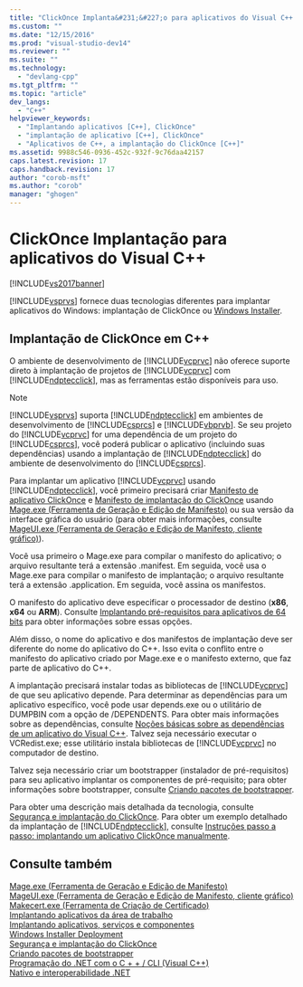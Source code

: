 ```yaml
---
title: "ClickOnce Implanta&#231;&#227;o para aplicativos do Visual C++ | Microsoft Docs"
ms.custom: ""
ms.date: "12/15/2016"
ms.prod: "visual-studio-dev14"
ms.reviewer: ""
ms.suite: ""
ms.technology: 
  - "devlang-cpp"
ms.tgt_pltfrm: ""
ms.topic: "article"
dev_langs: 
  - "C++"
helpviewer_keywords: 
  - "Implantando aplicativos [C++], ClickOnce"
  - "implantação de aplicativo [C++], ClickOnce"
  - "Aplicativos de C++, a implantação do ClickOnce [C++]"
ms.assetid: 9988c546-0936-452c-932f-9c76daa42157
caps.latest.revision: 17
caps.handback.revision: 17
author: "corob-msft"
ms.author: "corob"
manager: "ghogen"
---
```

# ClickOnce Implanta&#231;&#227;o para aplicativos do Visual C++
[!INCLUDE[vs2017banner](../assembler/inline/includes/vs2017banner.md)]

[!INCLUDE[vsprvs](../assembler/masm/includes/vsprvs_md.md)] fornece duas tecnologias diferentes para implantar aplicativos do Windows: implantação de ClickOnce ou [Windows Installer](http://msdn.microsoft.com/library/cc185688).  
  
## Implantação de ClickOnce em C\+\+  
 O ambiente de desenvolvimento de [!INCLUDE[vcprvc](../build/includes/vcprvc_md.md)] não oferece suporte direto à implantação de projetos de [!INCLUDE[vcprvc](../build/includes/vcprvc_md.md)] com [!INCLUDE[ndptecclick](../ide/includes/ndptecclick_md.md)], mas as ferramentas estão disponíveis para uso.  
  
> [!NOTE]
>  [!INCLUDE[vsprvs](../assembler/masm/includes/vsprvs_md.md)] suporta [!INCLUDE[ndptecclick](../ide/includes/ndptecclick_md.md)] em ambientes de desenvolvimento de [!INCLUDE[csprcs](../ide/includes/csprcs_md.md)] e [!INCLUDE[vbprvb](../Token/vbprvb_md.md)].  Se seu projeto do [!INCLUDE[vcprvc](../build/includes/vcprvc_md.md)] for uma dependência de um projeto do [!INCLUDE[csprcs](../ide/includes/csprcs_md.md)], você poderá publicar o aplicativo \(incluindo suas dependências\) usando a implantação de [!INCLUDE[ndptecclick](../ide/includes/ndptecclick_md.md)] do ambiente de desenvolvimento do [!INCLUDE[csprcs](../ide/includes/csprcs_md.md)].  
  
 Para implantar um aplicativo [!INCLUDE[vcprvc](../build/includes/vcprvc_md.md)] usando [!INCLUDE[ndptecclick](../ide/includes/ndptecclick_md.md)], você primeiro precisará criar [Manifesto de aplicativo ClickOnce](../Topic/ClickOnce%20Application%20Manifest.md) e [Manifesto de implantação do ClickOnce](../Topic/ClickOnce%20Deployment%20Manifest.md) usando [Mage.exe \(Ferramenta de Geração e Edição de Manifesto\)](../Topic/Mage.exe%20\(Manifest%20Generation%20and%20Editing%20Tool\).md) ou sua versão da interface gráfica do usuário \(para obter mais informações, consulte [MageUI.exe \(Ferramenta de Geração e Edição de Manifesto, cliente gráfico\)](../Topic/MageUI.exe%20\(Manifest%20Generation%20and%20Editing%20Tool,%20Graphical%20Client\).md)\).  
  
 Você usa primeiro o Mage.exe para compilar o manifesto do aplicativo; o arquivo resultante terá a extensão .manifest.  Em seguida, você usa o Mage.exe para compilar o manifesto de implantação; o arquivo resultante terá a extensão .application.  Em seguida, você assina os manifestos.  
  
 O manifesto do aplicativo deve especificar o processador de destino \(**x86**, **x64** ou **ARM**\).  Consulte [Implantando pré\-requisitos para aplicativos de 64 bits](../Topic/Deploying%20Prerequisites%20for%2064-bit%20Applications.md) para obter informações sobre essas opções.  
  
 Além disso, o nome do aplicativo e dos manifestos de implantação deve ser diferente do nome do aplicativo do C\+\+.  Isso evita o conflito entre o manifesto do aplicativo criado por Mage.exe e o manifesto externo, que faz parte de aplicativo do C\+\+.  
  
 A implantação precisará instalar todas as bibliotecas de [!INCLUDE[vcprvc](../build/includes/vcprvc_md.md)] de que seu aplicativo depende.  Para determinar as dependências para um aplicativo específico, você pode usar depends.exe ou o utilitário de DUMPBIN com a opção de \/DEPENDENTS.  Para obter mais informações sobre as dependências, consulte [Noções básicas sobre as dependências de um aplicativo do Visual C\+\+](../ide/understanding-the-dependencies-of-a-visual-cpp-application.md).  Talvez seja necessário executar o VCRedist.exe; esse utilitário instala bibliotecas de [!INCLUDE[vcprvc](../build/includes/vcprvc_md.md)] no computador de destino.  
  
 Talvez seja necessário criar um bootstrapper \(instalador de pré\-requisitos\) para seu aplicativo implantar os componentes de pré\-requisito; para obter informações sobre bootstrapper, consulte [Criando pacotes de bootstrapper](../Topic/Creating%20Bootstrapper%20Packages.md).  
  
 Para obter uma descrição mais detalhada da tecnologia, consulte [Segurança e implantação do ClickOnce](../Topic/ClickOnce%20Security%20and%20Deployment.md).  Para obter um exemplo detalhado da implantação de [!INCLUDE[ndptecclick](../ide/includes/ndptecclick_md.md)], consulte [Instruções passo a passo: implantando um aplicativo ClickOnce manualmente](../Topic/Walkthrough:%20Manually%20Deploying%20a%20ClickOnce%20Application.md).  
  
## Consulte também  
 [Mage.exe \(Ferramenta de Geração e Edição de Manifesto\)](../Topic/Mage.exe%20\(Manifest%20Generation%20and%20Editing%20Tool\).md)   
 [MageUI.exe \(Ferramenta de Geração e Edição de Manifesto, cliente gráfico\)](../Topic/MageUI.exe%20\(Manifest%20Generation%20and%20Editing%20Tool,%20Graphical%20Client\).md)   
 [Makecert.exe \(Ferramenta de Criação de Certificado\)](../Topic/Makecert.exe%20\(Certificate%20Creation%20Tool\).md)   
 [Implantando aplicativos da área de trabalho](../Topic/Deploying%20Native%20Desktop%20Applications%20\(Visual%20C++\).md)   
 [Implantando aplicativos, serviços e componentes](../Topic/Deploying%20Applications,%20Services,%20and%20Components.md)   
 [Windows Installer Deployment](http://msdn.microsoft.com/pt-br/121be21b-b916-43e2-8f10-8b080516d2a0)   
 [Segurança e implantação do ClickOnce](../Topic/ClickOnce%20Security%20and%20Deployment.md)   
 [Criando pacotes de bootstrapper](../Topic/Creating%20Bootstrapper%20Packages.md)   
 [Programação do .NET com o C \+ \+ \/ CLI \(Visual C\+\+\)](../dotnet/dotnet-programming-with-cpp-cli-visual-cpp.md)   
 [Nativo e interoperabilidade .NET](../Topic/Native%20and%20.NET%20Interoperability.md)